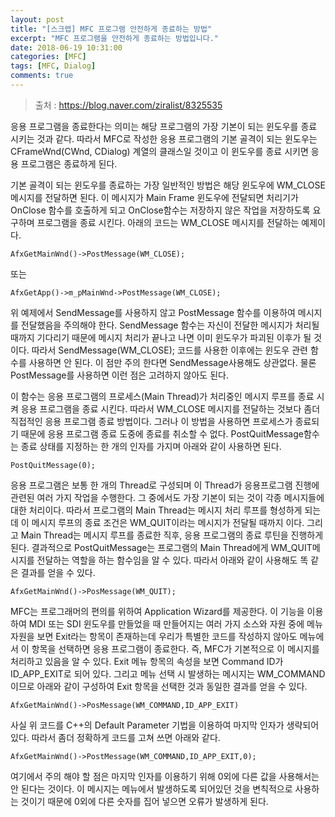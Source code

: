 ```yaml
---
layout: post
title: "[스크랩] MFC 프로그램 안전하게 종료하는 방법"
excerpt: "MFC 프로그램을 안전하게 종료하는 방법입니다."
date: 2018-06-19 10:31:00
categories: [MFC]
tags: [MFC, Dialog]
comments: true
---
```


> 출처 :  https://blog.naver.com/ziralist/8325535



응용 프로그램을 종료한다는 의미는 해당 프로그램의 가장 기본이 되는 윈도우를 종료 시키는 것과 같다. 따라서 MFC로 작성한 응용 프로그램의 기본 골격이 되는 윈도우는 CFrameWnd(CWnd, CDialog) 계열의 클래스일 것이고 이 윈도우를 종료 시키면 응용 프로그램은 종료하게 된다. 



기본 골격이 되는 윈도우를 종료하는 가장 일반적인 방법은 해당 윈도우에 WM_CLOSE 메시지를 전달하면 된다. 이 메시지가 Main Frame 윈도우에 전달되면 처리기가 OnClose 함수를 호출하게 되고 OnClose함수는 저장하지 않은 작업을 저장하도록 요구하며 프로그램을 종료 시킨다. 아래의 코드는 WM_CLOSE 메시지를 전달하는 예제이다. 

`AfxGetMainWnd()->PostMessage(WM_CLOSE);`

또는

`AfxGetApp()->m_pMainWnd->PostMessage(WM_CLOSE);`

위 예제에서 SendMessage를 사용하지 않고 PostMessage 함수를 이용하여 메시지를 전달했음을 주의해야 한다. SendMessage 함수는 자신이 전달한 메시지가 처리될 때까지 기다리기 때문에 메시지 처리가 끝나고 나면 이미 윈도우가 파괴된 이후가 될 것이다. 따라서 SendMessage(WM_CLOSE); 코드를 사용한 이후에는 윈도우 관련 함수를 사용하면 안 된다. 이 점만 주의 한다면 SendMessage사용해도 상관없다. 물론 PostMessage를 사용하면 이런 점은 고려하지 않아도 된다. 



이 함수는 응용 프로그램의 프로세스(Main Thread)가 처리중인 메시지 루프를 종료 시켜 응용 프로그램을 종료 시킨다. 따라서 WM_CLOSE 메시지를 전달하는 것보다 좀더 직접적인 응용 프로그램 종료 방법이다. 그러나 이 방법을 사용하면 프로세스가 종료되기 때문에 응용 프로그램 종료 도중에 종료를 취소할 수 없다. PostQuitMessage함수는 종료 상태를 지정하는 한 개의 인자를 가지며 아래와 같이 사용하면 된다. 

`PostQuitMessage(0);`

응용 프로그램은 보통 한 개의 Thread로 구성되며 이 Thread가 응용프로그램 진행에 관련된 여러 가지 작업을 수행한다. 그 중에서도 가장 기본이 되는 것이 각종 메시지들에 대한 처리이다. 따라서 프로그램의 Main Thread는 메시지 처리 루프를 형성하게 되는데 이 메시지 루프의 종료 조건은 WM_QUIT이라는 메시지가 전달될 때까지 이다. 그리고 Main Thread는 메시지 루프를 종료한 직후, 응용 프로그램의 종료 루틴을 진행하게 된다. 결과적으로 PostQuitMessage는 프로그램의 Main Thread에게 WM_QUIT메시지를 전달하는 역할을 하는 함수임을 알 수 있다. 따라서 아래와 같이 사용해도 똑 같은 결과를 얻을 수 있다. 

`AfxGetMainWnd()->PosMessage(WM_QUIT); `



MFC는 프로그래머의 편의를 위하여 Application Wizard를 제공한다. 이 기능을 이용하여 MDI 또는 SDI 윈도우를 만들었을 때 만들어지는 여러 가지 소스와 자원 중에 메뉴 자원을 보면 Exit라는 항목이 존재하는데 우리가 특별한 코드를 작성하지 않아도 메뉴에서 이 항목을 선택하면 응용 프로그램이 종료한다. 즉, MFC가 기본적으로 이 메시지를 처리하고 있음을 알 수 있다. Exit 메뉴 항목의 속성을 보면 Command ID가 ID_APP_EXIT로 되어 있다. 그리고 메뉴 선택 시 발생하는 메시지는 WM_COMMAND이므로 아래와 같이 구성하여 Exit 항목을 선택한 것과 동일한 결과를 얻을 수 있다. 

`AfxGetMainWnd()->PosMessage(WM_COMMAND,ID_APP_EXIT)`

사실 위 코드를 C++의 Default Parameter 기법을 이용하여 마지막 인자가 생략되어 있다. 따라서 좀더 정확하게 코드를 고쳐 쓰면 아래와 같다. 

`AfxGetMainWnd()->PostMessage(WM_COMMAND,ID_APP_EXIT,0); `

여기에서 주의 해야 할 점은 마지막 인자를 이용하기 위해 0외에 다른 값을 사용해서는 안 된다는 것이다. 이 메시지는 메뉴에서 발생하도록 되어있던 것을 변칙적으로 사용하는 것이기 때문에 0외에 다른 숫자를 집어 넣으면 오류가 발생하게 된다. 